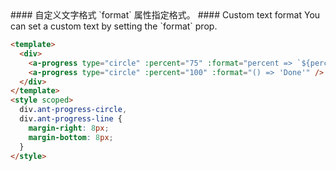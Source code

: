 <cn>
#### 自定义文字格式
`format` 属性指定格式。
</cn>

<us>
#### Custom text format
You can set a custom text by setting the `format` prop.
</us>

```html
<template>
  <div>
    <a-progress type="circle" :percent="75" :format="percent => `${percent} Days`" />
    <a-progress type="circle" :percent="100" :format="() => 'Done'" />
  </div>
</template>
<style scoped>
  div.ant-progress-circle,
  div.ant-progress-line {
    margin-right: 8px;
    margin-bottom: 8px;
  }
</style>
```
